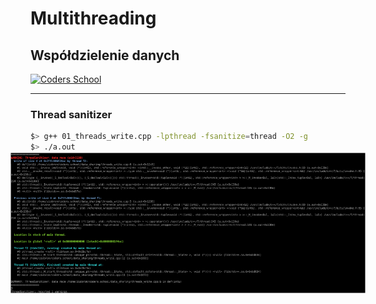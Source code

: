 <!-- .slide: data-background="#111111" -->

# Multithreading

## Współdzielenie danych

<a href="https://coders.school">
    <img width="500" data-src="../coders_school_logo.png" alt="Coders School" class="plain">
</a>

___

### Thread sanitizer

```bash
$> g++ 01_threads_write.cpp -lpthread -fsanitize=thread -O2 -g
$> ./a.out
```
<img src="img/tsan.png" class="plain" style="transform: scale(1.125);">